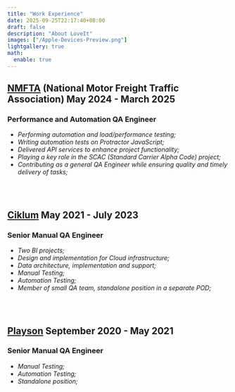 ```yaml
---
title: "Work Experience"
date: 2025-09-25T22:17:40+08:00
draft: false
description: "About LoveIt"
images: ["/Apple-Devices-Preview.png"]
lightgallery: true
math:
  enable: true
---
```


<style>
.icons-row {
  display: flex;
  flex-wrap: nowrap;        /* horizontal row */
  gap: 0.5rem;              /* space between icons */
  overflow-x: auto;         /* horizontal scroll on narrow screens */
  font-size: 1.5rem;        /* icon size */
  margin-bottom: 1rem;
}
.icons-row a {
  display: inline-flex;
}
</style>

## **[NMFTA](https://www.nmfta.org/) (National Motor Freight Traffic Association) May 2024 - March 2025** ##

### Performance and Automation QA Engineer ###

- *Performing automation and load/performance testing;*  
- *Writing automation tests on Protractor JavaScript;*  
- *Delivered API services to enhance project functionality;*  
- *Playing a key role in the SCAC (Standard Carrier Alpha Code) project;*  
- *Contributing as a general QA Engineer while ensuring quality and timely delivery of tasks;*  

<div class="icons-row">
  <a href="https://www.protractortest.org/"><i class="fab fa-protractor"></i></a>
  <a href="https://jmeter.apache.org/"><i class="fab fa-jmeter"></i></a>
  <a href="https://www.microsoft.com/en-us/sql-server/"><i class="fas fa-database"></i></a>
  <a href="https://azure.microsoft.com/"><i class="fas fa-cloud"></i></a>
  <a href="https://www.github.com/"><i class="fab fa-github"></i></a>
</div>

&nbsp;

## **[Ciklum](https://www.ciklum.com/) May 2021 - July 2023** ##

### Senior Manual QA Engineer ###

- *Two BI projects;*  
- *Design and implementation for Cloud infrastructure;*  
- *Data architecture, implementation and support;*  
- *Manual Testing;*  
- *Automation Testing;*  
- *Member of small QA team, standalone position in a separate POD;*  

<div class="icons-row">
  <a href="https://www.snowflake.com/en/"><i class="fas fa-snowflake"></i></a>
  <a href="https://www.microsoft.com/en-us/sql-server/"><i class="fas fa-database"></i></a>
  <a href="https://azure.microsoft.com/"><i class="fas fa-cloud"></i></a>
  <a href="https://azure.microsoft.com/en-us/products/data-factory/"><i class="fas fa-industry"></i></a>
  <a href="https://www.github.com/"><i class="fab fa-github"></i></a>
</div>

&nbsp;

## **[Playson](https://playson.com/#) September 2020 - May 2021** ##

### Senior Manual QA Engineer ###

- *Manual Testing;*  
- *Automation Testing;*  
- *Standalone position;*  

<div class="icons-row">
  <a href="https://www.snowflake.com/en/"><i class="fas fa-snowflake"></i></a>
  <a href="https://www.microsoft.com/en-us/sql-server/"><i class="fas fa-database"></i></a>
  <a href="https://www.github.com/"><i class="fab fa-github"></i></a>
  <a href="https://azure.microsoft.com/"><i class="fas fa-cloud"></i></a>
  <a href="https://azure.microsoft.com/en-us/products/devops/"><i class="fas fa-rocket"></i></a>
</div>

&nbsp;

<!-- Continue the same pattern for Oracle, Meest, Global Logic, Edvantis, Epam, Softserve, OSF -->

